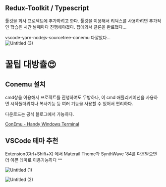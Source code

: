 ## Redux-Toolkit / Typescript

툴킷을 회사 프로젝트에 추가하려고 한다. 툴킷을 이용해서 리덕스를 사용하려면 추가적인 학습은 시간 날때마다 진행해야겠다.
집에와서 클론을 완료했다...

vscode-yarn-nodejs-sourcetree-conemu 다깔았다...  
![Untitled (3)](https://user-images.githubusercontent.com/58289110/105579294-0219ff80-5dc9-11eb-8bd0-52b5a8a2ee00.png)

# 꿀팁 대방츌😍

## Conemu 설치

cmd창을 이용해서 프로젝트를 진행하여도 무방하나, 이 cmd 애플리케이션을 사용하면 시작폴더위치나 복사기능 등 여러 기능을 사용할 수 있어서 편리하다.

다운로드는 공식 블로그에서 가능하다.

[ConEmu - Handy Windows Terminal](https://conemu.github.io/)

## VSCode 테마 추천

Extension(Ctrl+Shift+X) 에서 Materail Theme과 SynthWave '84를 다운받으면 더 이쁜 테마로 이용가능하다 ^^

![Untitled (1)](https://user-images.githubusercontent.com/58289110/105577805-21ac2a80-5dbf-11eb-919c-622f8da42f2b.png)
 
 ![Untitled (2)](https://user-images.githubusercontent.com/58289110/105577833-3e486280-5dbf-11eb-9520-0a71053fa83b.png)
